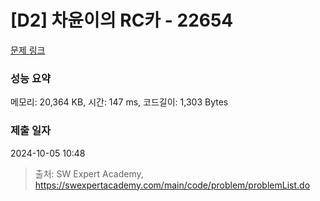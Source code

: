 # [D2] 차윤이의 RC카 - 22654 

[문제 링크](https://swexpertacademy.com/main/code/problem/problemDetail.do?contestProbId=AZIx55YKpg0DFAQP) 

### 성능 요약

메모리: 20,364 KB, 시간: 147 ms, 코드길이: 1,303 Bytes

### 제출 일자

2024-10-05 10:48



> 출처: SW Expert Academy, https://swexpertacademy.com/main/code/problem/problemList.do